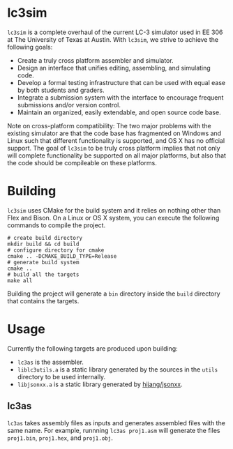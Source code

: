 # lc3sim
`lc3sim` is a complete overhaul of the current LC-3 simulator used in EE 306 at
The University of Texas at Austin.  With `lc3sim`, we strive to achieve the
following goals:
* Create a truly cross platform assembler and simulator.
* Design an interface that unifies editing, assembling, and simulating code.
* Develop a formal testing infrastructure that can be used with equal ease by
  both students and graders.
* Integrate a submission system with the interface to encourage frequent
  submissions and/or version control.
* Maintain an organized, easily extendable, and open source code base.

Note on cross-platform compatibility: The two major problems with the existing
simulator are that the code base has fragmented on Windows and Linux such that
different functionality is supported, and OS X has no official support. The goal
of `lc3sim` to be truly cross platform implies that not only will complete
functionality be supported on all major platforms, but also that the code should
be compileable on these platforms.

# Building
`lc3sim` uses CMake for the build system and it relies on nothing other than Flex
and Bison. On a Linux or OS X system, you can execute the following commands to
compile the project.

```
# create build directory
mkdir build && cd build
# configure directory for cmake
cmake .. -DCMAKE_BUILD_TYPE=Release
# generate build system
cmake ..
# build all the targets
make all
```

Building the project will generate a `bin` directory inside the `build`
directory that contains the targets.

# Usage
Currently the following targets are produced upon building:
* `lc3as` is the assembler.
* `liblc3utils.a` is a static library generated by the sources in the `utils` directory to be used internally.
* `libjsonxx.a` is a static library generated by [hijang/jsonxx](https://github.com/hjiang/jsonxx).

## lc3as
`lc3as` takes assembly files as inputs and generates assembled files with the
same name. For example, runnning `lc3as proj1.asm` will generate the files
`proj1.bin`, `proj1.hex`, and `proj1.obj`.
